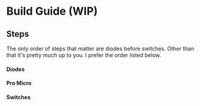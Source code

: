 # Build Guide (WIP)

## Steps
The only order of steps that matter are diodes before switches. Other than that it's pretty much up to you. I prefer the order listed below.

#### Diodes


#### Pro Micro


#### Switches
